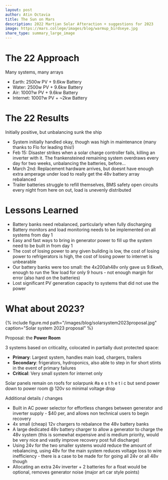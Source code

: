 ```yaml
---
layout: post
author: Atin Octavia
title: The Sun on Mars
description: 2022 Martian Solar Afteraction + suggestions for 2023
image: https://mars.college/images/blog/warmup_birdseye.jpg
share_type: summary_large_image
---
```


# The 22 Approach

Many systems, many arrays

* Earth: 2500w PV + 9.6kw Battery
* Water: 2500w PV + 9.6kw Battery
* Air: 1000?w PV + 9.6kw Battery
* Internet: 1000?w PV + ~2kw Battery

# The 22 Results

Initially positive, but unbalancing sunk the ship

* System initially handled okay, though was high in maintenance (many thanks to Flo for leading this!)
* Feb 15: Disaster strikes when a solar charge controller fails, killing an inverter with it. The frankensteined remaining system overdraws every day for two weeks, unbalancing the batteries, before…
* March 2nd: Replacement hardware arrives, but doesnt have enough extra amperage under load to really get the 48v battery array rebalanced
* Trailer batteries struggle to refill themselves, BMS safety open circuits every night from here on out, load is unevenly distributed

# Lessons Learned

* Battery banks need rebalanced, particularly when fully discharging 
* Battery monitors and load monitoring needs to be implemented on all systems from day 1
* Easy and fast ways to bring in generator power to fill up the system need to be built in from day 1
* The cost of losing power to any given building is low, the cost of losing power to refrigerators is high, the cost of losing power to internet is unbearable
* Our battery banks were too small: the 4x200ah48v only gave us 9.6kwh, enough to run the 1kw load for only 9 hours - not enough margin for error (also hard on the batteries)
* Lost significant PV generation capacity to systems that did not use the power

# What about 2023?

{% include figure.md path="/images/blog/solarsystem2023proposal.jpg" caption="Solar system 2023 proposal" %}

Proposal: the **Power Room**

3 systems based on criticality, colocated in partially dust protected space:
* **Primary**: Largest system, handles main load, chargers, trailers
* **Secondary**: frigerators, hydroponics, also able to step in for short stints in the event of primary failures 
* **Critical**: Very small system for internet only 

Solar panels remain on roofs for solarpunk #a e s t h e t i c but send power down to power room @ 120v so minimal voltage drop 

Additional details / changes

* Built in AC power selector for effortless changes between generator and inverter supply - $40 per, and allows non technical users to begin recovery 
* 4x small (cheap) 12v chargers to rebalance the 48v battery banks
* A large dedicated 48v battery charger to allow a generator to charge the 48v system (this is somewhat expensive and is medium priority, would be very nice and vastly improve recovery post full discharge)
* Using 24v for the two smaller systems would reduce the amount of rebalancing, using 48v for the main system reduces voltage loss to wire inefficiency - there is a case to be made for for going all 24v or all 48v though
* Allocating an extra 24v inverter + 2 batteries for a float would be optional, removes generator noise (major art car style points)

